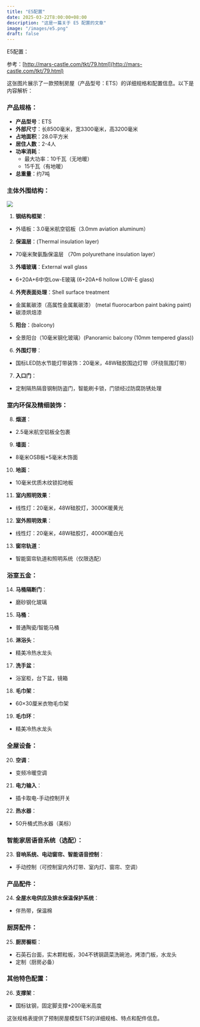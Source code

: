 ```yaml
---
title: "E5配置"
date: 2025-03-22T8:00:00+08:00
description: "这是一篇关于 E5 配置的文章"
image: "/images/e5.png"
draft: false
---
```


E5配置：



参考：[http://mars-castle.com/tkt/79.html](http://mars-castle.com/tkt/79.html)

这张图片展示了一款预制房屋（产品型号：ETS）的详细规格和配置信息。以下是内容解析：



### 产品规格：



- **产品型号**：ETS
- **外部尺寸**：长8500毫米，宽3300毫米，高3200毫米
- **占地面积**：28.0平方米
- **居住人数**：2-4人
- **功率消耗**：
    - 最大功率：10千瓦（无地暖）
    - 15千瓦（有地暖）
- **总重量**：约7吨



### 主体外围结构：

![](651740734212_.pic.jpg)

1. **钢结构框架**：

- 外墙板：3.0毫米航空铝板（3.0mm aviation aluminum）

2. **保温层**：(Thermal insulation layer)

- 70毫米聚氨酯保温层 （70m polyurethane insulation layer）

3. **外墙玻璃**：External wall glass

- 6+20A+6中空Low-E玻璃 (6+20A+6 hollow LOW-E glass)

4. **外壳表面处理**：Shell surface treatment 

- 金属氟碳漆（高属性金属氟碳漆） (metal fluorocarbon paint baking paint)
- 碳漆烘焙漆

5. **阳台**：(balcony)

- 全景阳台（10毫米钢化玻璃）(Panoramic balcony (10mm tempered glass))

6. **外围灯带**：

- 国标LED防水节能灯带装饰：20毫米，48W硅胶围边灯带（环绕氛围灯带）

7. **入口门**：

- 定制隔热隔音钢制防盗门，智能刷卡锁，门锁经过防腐防锈处理



### 室内环保及精细装饰：



8. **烟道**：

- 2.5毫米航空铝板全包裹

9. **墙面**：

- 8毫米OSB板+5毫米木饰面

10. **地面**：

- 10毫米优质木纹锁扣地板

11. **室内照明效果**：

- 线性灯：20毫米，48W硅胶灯，3000K暖黄光

12. **室外照明效果**：

- 线性灯：20毫米，48W硅胶灯，4000K暖白光

13. **窗帘轨道**：

- 智能窗帘轨道和照明系统（仅限选配）



### 浴室五金：



14. **马桶隔断门**：

- 磨砂钢化玻璃

15. **马桶**：

- 普通陶瓷/智能马桶

16. **淋浴头**：

- 精美冷热水龙头

17. **洗手盆**：

- 浴室柜，台下盆，镜箱

18. **毛巾架**：

- 60×30厘米衣物毛巾架

19. **毛巾环**：

- 精美冷热水龙头



### 全屋设备：



20. **空调**：

- 变频冷暖空调

21. **电力输入**：

- 插卡取电-手动控制开关

22. **热水器**：

- 50升桶式热水器（美标）



### 智能家居语音系统（选配）：



23. **音响系统、电动窗帘、智能语音控制**：

- 手动控制（可控制室内外灯带、室内灯、窗帘、空调）



### 产品配件：



24. **全屋水电供应及排水保温保护系统**：

- 伴热带，保温棉



### 厨房配件：



25. **厨房橱柜**：

- 石英石台面，实木颗粒板，304不锈钢蔬菜洗碗池，烤漆门板，水龙头
- 定制（厨房必备）



### 其他特色配置：



26. **支撑架**：

- 国标钛钢，固定脚支撑+200毫米高度



这张规格表提供了预制房屋模型ETS的详细规格、特点和配件信息。

